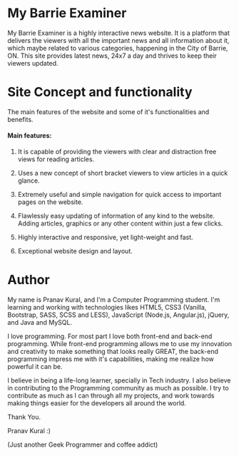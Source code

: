 # My Barrie Examiner

My Barrie Examiner is a highly interactive news website. It is a platform that delivers the viewers with all the important news and all information about it, which maybe related to various categories, happening in the City of Barrie, ON. This site provides latest news, 24x7 a day and thrives to keep their viewers updated.

# Site Concept and functionality

The main features of the website and some of it's functionalities and benefits.

#### Main features:

1. It is capable of providing the viewers with clear and distraction free views for reading articles.
    
2. Uses a new concept of short bracket viewers to view articles in a quick glance.
    
3. Extremely useful and simple navigation for quick access to important pages on the website.
    
4. Flawlessly easy updating of information of any kind to the website. Adding articles, graphics or any other content within just a few clicks.
    
5. Highly interactive and responsive, yet light-weight and fast.
    
6. Exceptional website design and layout.

# Author

My name is Pranav Kural, and I'm a Computer Programming student. I'm learning and working with technologies likes HTML5, CSS3 (Vanilla, Bootstrap, SASS, SCSS and LESS), JavaScript (Node.js, Angular.js), jQuery, and Java and MySQL.

I love programming. For most part I love both front-end and back-end programming. While front-end programming allows me to use my innovation and creativity to make something that looks really GREAT, the back-end programming impress me with it's capabilities, making me realize how powerful it can be.

I believe in being a life-long learner, specially in Tech industry. I also believe in contributing to the Programming community as much as possible. I try to contribute as much as I can through all my projects, and work towards making things easier for the developers all around the world.

Thank You.

Pranav Kural :)

(Just another Geek Programmer and coffee addict)
